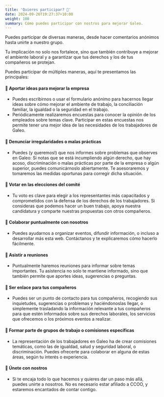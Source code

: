 ```yaml
---
title: 'Quieres participar? 🙋'
date: 2024-09-26T19:27:37+10:00
weight: 100
summary: Cómo puedes participar con nostros para mejorar Galeo.
---
```


Puedes participar de diversas maneras, desde hacer comentarios anónimos hasta unirte a nuestro grupo.

Tu implicación no solo nos fortalece, sino que también contribuye a mejorar el ambiente laboral y a garantizar que tus derechos y los de tus compañeros se protejan.

Puedes participar de múltiples maneras, aquí te presentamos las principales:

#### 📌 Aportar ideas para mejorar la empresa

- Puedes escribirnos o usar el formulario anónimo para hacernos llegar ideas sobre cómo mejorar el ambiente de trabajo, la conciliación familiar, la igualdad o la seguridad en el trabajo.
- Periódicamente realizaremos encuestas para conocer la opinión de los empleados sobre temas clave. Participar en estas encuestas nos permite tener una mejor idea de las necesidades de los trabajadores de Galeo.

#### 📌 Denunciar irregularidades o malas prácticas

- Puedes (y queremos!) que nos informes sobre problemas que observes en Galeo: Si notas que se está incumpliendo algún derecho, que hay acoso, discriminación o malas prácticas por parte de la empresa o algún superior, puedes comunicárnoslo abiertamente. Te asesoraremos y tomaremos las medidas oportunas para corregir dicha situación.

#### 📌 Votar en las elecciones del comité

- Tu voto es clave para elegir a los representantes más capacitados y comprometidos con la defensa de los derechos de los trabajadores. Si consideras que podemos hacer un buen trabajo, apoya nuestra candidatura y comparte nuestras propuestas con otros compañeros.

#### 📌 Colaborar puntualmente con nosotros

- Puedes ayudarnos a organizar eventos, difundir información, o incluso a desarrollar más esta web. Contáctanos y te explicaremos cómo hacerlo fácilmente.

#### 📌 Asistir a reuniones

- Puntualmente haremos reuniones para informar sobre temas importantes. Tu asistencia no solo te mantiene informado, sino que también permite que aportes ideas, sugerencias o preguntas.

#### 📌 Ser enlace para tus compañeros

- Puedes ser un punto de contacto para tus compañeros, recogiendo sus inquietudes, sugerencias o problemas y haciéndonoslas llegar, o simplemente trasladando la información relevante a tus compañeros para que estén informados sobre sus derechos laborales, los servicios que ofrecemos o los próximos eventos a realizar.

#### 📌 Formar parte de grupos de trabajo o comisiones específicas

- La representación de los trabajadores en Galeo ha de crear comisiones temáticas, como las de igualdad, salud y seguridad laboral, o discriminación. Puedes ofrecerte para colaborar en alguna de estas áreas, según tu interés o experiencia.

#### 📌 Únete con nostros

- Si te encaja todo lo que hacemos y quieres dar un paso más allá, puedes unirte a nosotros. No es necesario estar afiliado a CCOO, y estaremos encantados de contar contigo.

<!--more-->